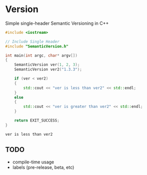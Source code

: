 # Version
Simple single-header Semantic Versioning in C++

```cpp
#include <iostream>

// Include Single Header
#include "SemanticVersion.h"

int main(int argc, char* argv[])
{
	SemanticVersion ver(1, 2, 3);
	SemanticVersion ver2("1.3.3");

	if (ver < ver2)
	{
		std::cout << "ver is less than ver2" << std::endl;
	}
	else
	{
		std::cout << "ver is greater than ver2" << std::endl;
	}

	return EXIT_SUCCESS;
}
```
`ver is less than ver2`

## TODO
- compile-time usage
- labels (pre-release, beta, etc)
